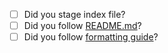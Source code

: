 - [ ] Did you stage index file?
- [ ] Did you follow [README.md](https://github.com/kiwiyou/boj-user-translation/blob/main/README.md)?
- [ ] Did you follow [formatting guide](https://github.com/kiwiyou/boj-user-translation/blob/main/formatting.md)?
